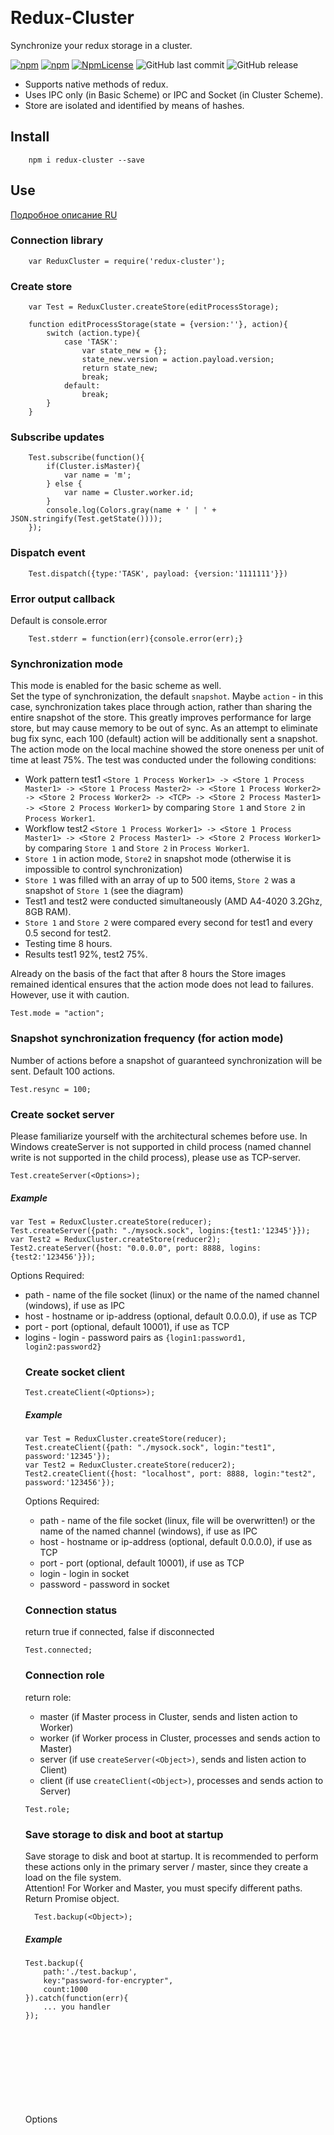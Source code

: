 ﻿﻿
# Redux-Cluster  
Synchronize your redux storage in a cluster. 


[![npm](https://img.shields.io/npm/v/redux-cluster.svg)](https://www.npmjs.com/package/redux-cluster)
[![npm](https://img.shields.io/npm/dy/redux-cluster.svg)](https://www.npmjs.com/package/redux-cluster)
[![NpmLicense](https://img.shields.io/npm/l/redux-cluster.svg)](https://www.npmjs.com/package/redux-cluster)
![GitHub last commit](https://img.shields.io/github/last-commit/siarheidudko/redux-cluster.svg)
![GitHub release](https://img.shields.io/github/release/siarheidudko/redux-cluster.svg)
  
- Supports native methods of redux.  
- Uses IPC only (in Basic Scheme) or IPC and Socket (in Cluster Scheme).  
- Store are isolated and identified by means of hashes.  
  

## Install  
  
```
	npm i redux-cluster --save
```
  

## Use  
[Подробное описание RU](https://sergdudko.tk/2018/11/14/redux-cluster-%D0%BF%D1%80%D0%BE%D0%B4%D0%BE%D0%BB%D0%B6%D0%B5%D0%BD%D0%B8%D0%B5-%D0%B8%D0%BB%D0%B8-%D1%81%D0%B8%D0%BD%D1%85%D1%80%D0%BE%D0%BD%D0%B8%D0%B7%D0%B0%D1%86%D0%B8%D1%8F-%D0%BF%D0%B0%D0%BC/ "Подробное описание RU")   
  

### Connection library  
    
```
	var ReduxCluster = require('redux-cluster');
```
  

### Create store  
    
```
	var Test = ReduxCluster.createStore(editProcessStorage);
	
	function editProcessStorage(state = {version:''}, action){ 
		switch (action.type){
			case 'TASK':
				var state_new = {};
				state_new.version = action.payload.version;
				return state_new;
				break;
			default:
				break;
		}
	}
```
  

### Subscribe updates  
   
```
	Test.subscribe(function(){
		if(Cluster.isMaster){
			var name = 'm';
		} else {
			var name = Cluster.worker.id;
		}
		console.log(Colors.gray(name + ' | ' + JSON.stringify(Test.getState())));
	});
```
  

### Dispatch event  
  
```
	Test.dispatch({type:'TASK', payload: {version:'1111111'}})
```
  

### Error output callback  
Default is console.error  
  
```
	Test.stderr = function(err){console.error(err);}
```     
  

### Synchronization mode  
This mode is enabled for the basic scheme as well.   
Set the type of synchronization, the default `snapshot`. Maybe `action` - in this case, synchronization takes place through action, rather than sharing the entire snapshot of the store. This greatly improves performance for large store, but may cause memory to be out of sync. As an attempt to eliminate bug fix sync, each 100 (default) action will be additionally sent a snapshot.  
The action mode on the local machine showed the store oneness per unit of time at least 75%. The test was conducted under the following conditions:  
- Work pattern test1 `<Store 1 Process Worker1> -> <Store 1 Process Master1> -> <Store 1 Process Master2> -> <Store 1 Process Worker2> -> <Store 2 Process Worker2> -> <TCP> -> <Store 2 Process Master1> -> <Store 2 Process Worker1>` by comparing `Store 1` and `Store 2` in `Process Worker1`.  
- Workflow test2 `<Store 1 Process Worker1> -> <Store 1 Process Master1> -> <Store 2 Process Master1> -> <Store 2 Process Worker1>` by comparing `Store 1` and `Store 2` in `Process Worker1`.  
- `Store 1` in action mode, `Store2` in snapshot mode (otherwise it is impossible to control synchronization)  
- `Store 1` was filled with an array of up to 500 items, `Store 2` was a snapshot of `Store 1` (see the diagram)  
- Test1 and test2 were conducted simultaneously (AMD A4-4020 3.2Ghz, 8GB RAM).  
- `Store 1` and `Store 2` were compared every second for test1 and every 0.5 second for test2.  
- Testing time 8 hours.  
- Results test1 92%, test2 75%.  
  
Already on the basis of the fact that after 8 hours the Store images remained identical ensures that the action mode does not lead to failures. However, use it with caution.    
   
```
Test.mode = "action";
``` 
  

### Snapshot synchronization frequency (for action mode)  
Number of actions before a snapshot of guaranteed synchronization will be sent. Default 100 actions.  
  
```
Test.resync = 100;
```  
  

### Create socket server  
Please familiarize yourself with the architectural schemes before use. In Windows createServer is not supported in child process (named channel write is not supported in the child process), please use as TCP-server.  
  
```
Test.createServer(<Options>);
```
  
##### Example  
  
```
var Test = ReduxCluster.createStore(reducer);
Test.createServer({path: "./mysock.sock", logins:{test1:'12345'}});
var Test2 = ReduxCluster.createStore(reducer2);
Test2.createServer({host: "0.0.0.0", port: 8888, logins:{test2:'123456'}});
```
   
Options <Object> Required:  
  
- path <String> - name of the file socket (linux) or the name of the named channel (windows), if use as IPC  
- host <String> - hostname or ip-address (optional, default 0.0.0.0), if use as TCP  
- port <Integer> - port (optional, default 10001), if use as TCP  
- logins <Object> - login - password pairs as `{login1:password1, login2:password2}`  
  

### Create socket client    

```
Test.createClient(<Options>);
```
  
##### Example  
  
```
var Test = ReduxCluster.createStore(reducer);
Test.createClient({path: "./mysock.sock", login:"test1", password:'12345'});
var Test2 = ReduxCluster.createStore(reducer2);
Test2.createClient({host: "localhost", port: 8888, login:"test2", password:'123456'});
```
  
Options <Object> Required:  
  
- path <String> - name of the file socket (linux, file will be overwritten!) or the name of the named channel (windows), if use as IPC  
- host <String> - hostname or ip-address (optional, default 0.0.0.0), if use as TCP  
- port <Integer> - port (optional, default 10001), if use as TCP  
- login <String> - login in socket  
- password <String> - password in socket  
  

### Connection status   
return <Boolean> true if connected, false if disconnected  
  
```
Test.connected;
```
  

### Connection role  
return <Array> role:  

- master (if Master process in Cluster, sends and listen action to Worker) 
- worker (if Worker process in Cluster, processes and sends action to Master)   
- server (if use `createServer(<Object>)`, sends and listen action to Client)  
- client (if use `createClient(<Object>)`, processes and sends action to Server)  
  
```
Test.role;
```
  

### Save storage to disk and boot at startup  
Save storage to disk and boot at startup. It is recommended to perform these actions only in the primary server / master, since they create a load on the file system.  
Attention! For Worker and Master, you must specify different paths. Return Promise object. 
```
  Test.backup(<Object>);
```
  
##### Example  
  
```
Test.backup({
	path:'./test.backup', 
	key:"password-for-encrypter", 
	count:1000
}).catch(function(err){
	... you handler
});
```
   
Options <Object> Required:  
- path <String> - file system path for backup (Attention! File will be overwritten!)  
- key <String> - encryption key (can be omitted)  
- timeout <Integer> - backup timeout (time in seconds for which data can be lost), if count is omitted.  
- count <Integer> - amount of action you can lose  
  

## Architectural schemes  

#### Basic Scheme  
  
![BasicScheme](https://github.com/siarheidudko/redux-cluster/raw/master/img/BasicScheme.png)  
  
#### Cluster Scheme   
You can use `createServer(<Object>)` in any process in cluster (and outside cluster process).   
Using `createClient(<Object>)` is logical in a Master process or a single process. In any case, if you create a `createClient(<Object>)` in the Worker process, it will not work with the rest of the cluster processes, does not have access to them. So you will have to create `createClient(<Object>)` in each Worker process that needs access to the Store.  
   
![ClusterScheme](https://github.com/siarheidudko/redux-cluster/raw/master/img/ClusterScheme.png)  
  
##### Server Scheme in Socket   
  
![ServerSocketScheme](https://github.com/siarheidudko/redux-cluster/raw/master/img/ServerSocketScheme.png)  
  
##### Client (Cluster) Scheme in Socket   
  
![ClientSocketScheme](https://github.com/siarheidudko/redux-cluster/raw/master/img/ClientSocketScheme.png)  
  
##### Client (Worker) Scheme in Socket   
This is a bad way, it will lead to breaks in the interaction of the ReduxCluster with the Master process.  
  
![ClientSocketScheme2](https://github.com/siarheidudko/redux-cluster/raw/master/img/ClientSocketScheme2.png)  
  
##### Client (Single Process) Scheme in Socket   
  
![ClientSocketScheme3](https://github.com/siarheidudko/redux-cluster/raw/master/img/ClientSocketScheme3.png)  
  
## Example 
  
#### Basic Scheme  
  
```
var ReduxCluster = require('./index.js'),
	Cluster = require('cluster'),
	Lodash = require('lodash');
	
var Test = ReduxCluster.createStore(editProcessStorage);
	
function editProcessStorage(state = {version:''}, action){ 
	try {
		switch (action.type){
			case 'TASK':
				var state_new = Lodash.clone(state);
				state_new.version = action.payload.version;
				return state_new;
				break;
			default:
				break;
		}
	} catch(e){
	}
	var state_new = Lodash.clone(state);
	return state_new;
}

Test.subscribe(function(){
	if(Cluster.isMaster){
		var name = 'm';
	} else {
		var name = Cluster.worker.id;
	}
	console.log(name + ' | ' + JSON.stringify(Test.getState()));
});

if(Cluster.isMaster){
	for(var i=0; i < 3; i++){
		setTimeout(function(){Cluster.fork();}, i*10000)
	}
	Test.dispatch({type:'TASK', payload: {version:'MasterTest'}});
} else {
	Test.dispatch({type:'TASK', payload: {version:'WorkerTest'+Cluster.worker.id}});
}
```
  
#### Cluster Scheme Server
  
```
var ReduxCluster = require('./index.js'),
	Cluster = require('cluster'),
	Lodash = require('lodash');
	
var Test = ReduxCluster.createStore(editProcessStorage);

if(Cluster.isMaster){
	Test.createServer({path: "./mysock.sock", logins:{test1:'12345'}});
}
	
function editProcessStorage(state = {version:''}, action){ 
	try {
		switch (action.type){
			case 'TASK':
				var state_new = Lodash.clone(state);
				state_new.version = action.payload.version;
				return state_new;
				break;
			default:
				break;
		}
	} catch(e){
	}
	var state_new = Lodash.clone(state);
	return state_new;
}

Test.subscribe(function(){
	if(Cluster.isMaster){
		var name = 'm';
	} else {
		var name = Cluster.worker.id;
	}
	console.log(' S1 | ' + name + ' | ' + JSON.stringify(Test.getState()));
});

if(Cluster.isMaster){
	for(var i=0; i < 1; i++){
		setTimeout(function(){Cluster.fork();}, i*10000);
	}
	var i = 0;
	setInterval(function(){
		Test.dispatch({type:'TASK', payload: {version:'MasterTest'+i}});
		i++;
	}, 19000);
} else {
	var i = 0;
	setInterval(function(){
		Test.dispatch({type:'TASK', payload: {version:'WorkerTest'+i}});
		i++;
	}, 31000+(Cluster.worker.id*3600), i);
}
```
  
#### Cluster Scheme Client
  
```
var ReduxCluster = require('./index.js'),
	Cluster = require('cluster'),
	Lodash = require('lodash');
	
var Test = ReduxCluster.createStore(editProcessStorage);

if(Cluster.isMaster){
	Test.createClient({path: "./mysock.sock", login:"test1", password:'12345'});
}
	
function editProcessStorage(state = {version:''}, action){ 
	try {
		switch (action.type){
			case 'TASK':
				var state_new = Lodash.clone(state);
				state_new.version = action.payload.version;
				return state_new;
				break;
			default:
				break;
		}
	} catch(e){
	}
	var state_new = Lodash.clone(state);
	return state_new;
}

Test.subscribe(function(){
	if(Cluster.isMaster){
		var name = 'm';
	} else {
		var name = Cluster.worker.id;
	}
	console.log(name + ' | ' + JSON.stringify(Test.getState()));
});

if(Cluster.isMaster){
	for(var i=0; i < 2; i++){
		setTimeout(function(){Cluster.fork();}, i*8000);
	}
	var i = 0;
	setInterval(function(){
		Test.dispatch({type:'TASK', payload: {version:'OneRemoteMasterTest'+i}});
		i++;
	}, 11000);
} else {
	var i = 0;
	setInterval(function(){
		Test.dispatch({type:'TASK', payload: {version:'OneRemoteWorkerTest'+i}});
		i++;
	}, 22000+(Cluster.worker.id*1500), i);
}
```
  
## LICENSE  
  
MIT  
